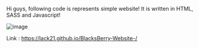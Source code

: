 Hi guys, following code is represents simple website!
It is written in HTML, SASS and Javascript!

![image](https://user-images.githubusercontent.com/100687592/215296033-eab33846-7545-47f5-bb7a-fe29712115ed.png)

Link : https://lack21.github.io/BlacksBerry-Website-/
